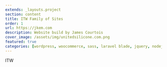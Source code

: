 ```yaml
---
extends: _layouts.project
section: content
title: ITW Family of Sites
order: 1
url: https://jkem.com
description: Website build by James Courtois
cover_image: /assets/img/unitedsilicone.com.png
featured: true
categories: [wordpress, woocommerce, sass, laravel blade, jquery, nodejs, composer]
---
```


ITW